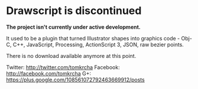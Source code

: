 Drawscript is discontinued
==========
**The project isn't currently under active development.**

It used to be a plugin that turned Illustrator shapes into graphics code - Obj-C, C++, JavaScript, Processing, ActionScript 3, JSON, raw bezier points.

There is no download available anymore at this point.

Twitter: http://twitter.com/tomkrcha
Facebook: http://facebook.com/tomkrcha
G+: https://plus.google.com/108561072792463669912/posts
